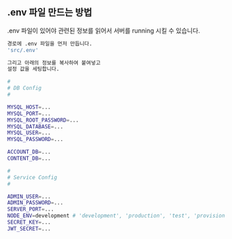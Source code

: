 ## .env 파일 만드는 방법

.env 파일이 있어야 관련된 정보를 읽어서 서버를 running 시킬 수 있습니다.

```bash
경로에 .env 파일을 먼저 만듭니다.
'src/.env'

그리고 아래의 정보를 복사하여 붙여넣고
설정 값을 세팅합니다.
```

```bash
#
# DB Config
#

MYSQL_HOST=...
MYSQL_PORT=...
MYSQL_ROOT_PASSWORD=...
MYSQL_DATABASE=...
MYSQL_USER=...
MYSQL_PASSWORD=...

ACCOUNT_DB=...
CONTENT_DB=...

#
# Service Config
#

ADMIN_USER=...
ADMIN_PASSWORD=...
SERVER_PORT=...
NODE_ENV=development # 'development', 'production', 'test', 'provision'
SECRET_KEY=...
JWT_SECRET=...
```
